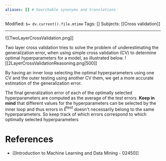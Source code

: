 ```yaml
---
aliases: [] # Searchable synonyms and translations
---
```

Modified: `$= dv.current().file.mtime`
Tags: []
Subjects: [[Cross validation]]
****

<span class="centerImg">![[TwoLayerCrossValidation.png]]</span>

Two layer cross validation tries to solve the problem of underestimating the generalization error, when using simple cross validation (CV) to determine optimal hyperparameters for a model, as illustrated below.
<span class="centerImg">![[2LayerCrossValidationReasoning.png|500]]</span>

By having an inner loop selecting the optimal hyperparameters using one CV and the outer testing using another CV them, we get a more accurate estimation of the generalization error.

The final generalization error of each of the optimally selected hyperparameters are computed as the average of the test errors. **Keep in mind** that different values for the hyperparameters can be selected by the inner loop and thus errors in $\hat{E}^{\text{test}}$ doesn't necessarily belong to the same hyperparameters. So keep track of which errors correspond to which optimally selected hyperparameters

# References
- [[Introduction to Machine Learning and Data Mining - 02450]]